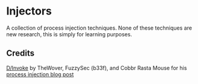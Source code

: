 # Injectors
A collection of process injection techniques. None of these techniques are new research, this is simply for learning purposes.

## Credits
[D/Invoke](https://github.com/TheWover/DInvoke) by TheWover, FuzzySec (b33f), and Cobbr
Rasta Mouse for his [process injection blog post](https://rastamouse.me/exploring-process-injection-opsec-part-1/)

